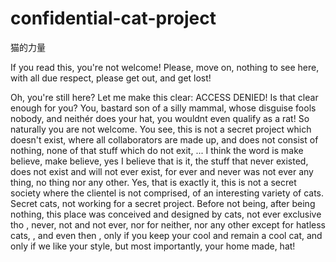 # confidential-cat-project
猫的力量

If you read this, you're not welcome! Please, move on, nothing to see here, with all due respect, please get out, and get lost!

Oh, you're still here? Let me make this clear: ACCESS DENIED! Is that clear enough for you? You, bastard son of a silly mammal, whose disguise fools nobody, and neithér does your hat, you wouldnt even qualify as a rat! So naturally you are not welcome. You see, this is not a secret project which doesn't exist, where all collaborators are made up, and does not consist of nothing, none of that stuff which do not exit, ... I think the word is make believe, make believe, yes I believe that is it, the stuff that never existed, does not exist and will not ever exist, for ever and never was not ever any thing, no thing nor any other. Yes, that is exactly it, this is not a secret society where the clientel is not comprised, of an interesting variety of cats. Secret cats, not working for a secret project. Before not being, after being nothing, this place was conceived and designed by cats, not ever exclusive tho , never, not and not ever, nor for neither, nor any other except for hatless cats,  , and even then , only if you keep your cool and remain a cool cat, and only if we like your style, but most importantly, your home made,  hat! 
